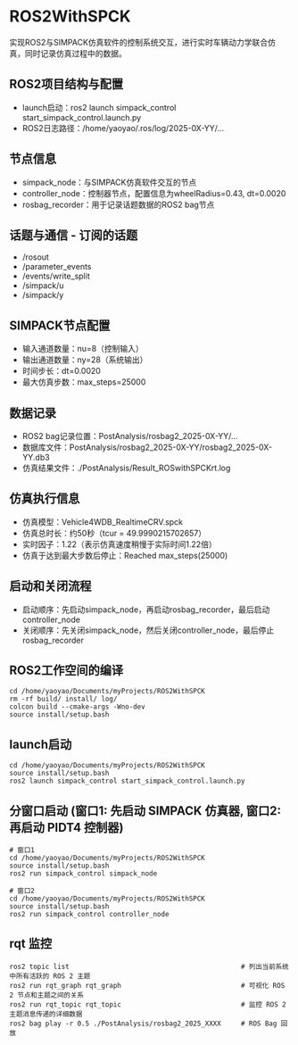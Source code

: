 # ROS2WithSPCK
实现ROS2与SIMPACK仿真软件的控制系统交互，进行实时车辆动力学联合仿真，同时记录仿真过程中的数据。

## ROS2项目结构与配置
- launch启动：ros2 launch simpack_control start_simpack_control.launch.py
- ROS2日志路径：/home/yaoyao/.ros/log/2025-0X-YY/...

## 节点信息
- simpack_node：与SIMPACK仿真软件交互的节点
- controller_node：控制器节点，配置信息为wheelRadius=0.43, dt=0.0020
- rosbag_recorder：用于记录话题数据的ROS2 bag节点

## 话题与通信 - 订阅的话题
- /rosout
- /parameter_events
- /events/write_split
- /simpack/u
- /simpack/y

## SIMPACK节点配置

- 输入通道数量：nu=8（控制输入）
- 输出通道数量：ny=28（系统输出）
- 时间步长：dt=0.0020
- 最大仿真步数：max_steps=25000

## 数据记录
- ROS2 bag记录位置：PostAnalysis/rosbag2_2025-0X-YY/...
- 数据库文件：PostAnalysis/rosbag2_2025-0X-YY/rosbag2_2025-0X-YY.db3
- 仿真结果文件：./PostAnalysis/Result_ROSwithSPCKrt.log

## 仿真执行信息
- 仿真模型：Vehicle4WDB_RealtimeCRV.spck
- 仿真总时长：约50秒（tcur = 49.9990215702657）
- 实时因子：1.22（表示仿真速度稍慢于实际时间1.22倍）
- 仿真于达到最大步数后停止：Reached max_steps(25000)

## 启动和关闭流程
- 启动顺序：先启动simpack_node，再启动rosbag_recorder，最后启动controller_node
- 关闭顺序：先关闭simpack_node，然后关闭controller_node，最后停止rosbag_recorder


## ROS2工作空间的编译
  
    cd /home/yaoyao/Documents/myProjects/ROS2WithSPCK
    rm -rf build/ install/ log/ 
    colcon build --cmake-args -Wno-dev
    source install/setup.bash  

## launch启动
    cd /home/yaoyao/Documents/myProjects/ROS2WithSPCK
    source install/setup.bash  
    ros2 launch simpack_control start_simpack_control.launch.py

## 分窗口启动 (窗口1: 先启动 SIMPACK 仿真器, 窗口2: 再启动 PIDT4 控制器)
    # 窗口1
    cd /home/yaoyao/Documents/myProjects/ROS2WithSPCK
    source install/setup.bash 
    ros2 run simpack_control simpack_node

    # 窗口2
    cd /home/yaoyao/Documents/myProjects/ROS2WithSPCK
    source install/setup.bash
    ros2 run simpack_control controller_node

## rqt 监控
    ros2 topic list                                           # 列出当前系统中所有活跃的 ROS 2 主题
    ros2 run rqt_graph rqt_graph                              # 可视化 ROS 2 节点和主题之间的关系
    ros2 run rqt_topic rqt_topic                              # 监控 ROS 2 主题消息传递的详细数据
    ros2 bag play -r 0.5 ./PostAnalysis/rosbag2_2025_XXXX     # ROS Bag 回放




